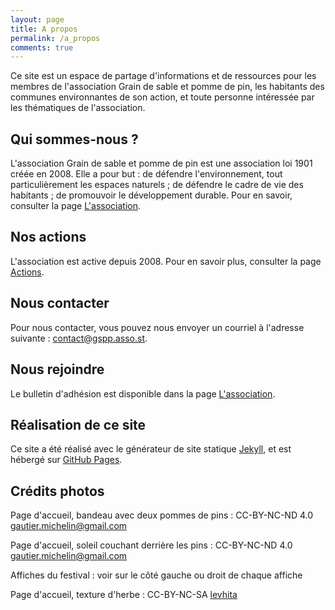 ```yaml
---
layout: page
title: A propos
permalink: /a_propos
comments: true
---
```


Ce site est un espace de partage d'informations et de ressources pour les membres de l'association Grain de sable et pomme de pin, les habitants des communes environnantes de son action, et toute personne intéressée par les thématiques de l'association.

## Qui sommes-nous ?

L'association Grain de sable et pomme de pin est une association loi 1901 créée en 2008. Elle a pour but :
de défendre l'environnement, tout particulièrement les espaces naturels ; de défendre le cadre de vie des habitants ; de promouvoir le développement durable. Pour en savoir, consulter la page [L'association](/association).

## Nos actions

L'association est active depuis 2008. Pour en savoir plus, consulter la page [Actions](/actions).

## Nous contacter

Pour nous contacter, vous pouvez nous envoyer un courriel à l'adresse suivante : [contact@gspp.asso.st](mailto:contact@gspp.asso.st).

## Nous rejoindre

Le bulletin d'adhésion est disponible dans la page [L'association](/association).

## Réalisation de ce site

Ce site a été réalisé avec le générateur de site statique [Jekyll](https://jekyllrb.com/), et est hébergé sur [GitHub Pages](https://pages.github.com/). 

## Crédits photos

Page d'accueil, bandeau avec deux pommes de pins : CC-BY-NC-ND 4.0 gautier.michelin@gmail.com

Page d'accueil, soleil couchant derrière les pins : CC-BY-NC-ND 4.0 gautier.michelin@gmail.com

Affiches du festival : voir sur le côté gauche ou droit de chaque affiche

Page d'accueil, texture d'herbe : CC-BY-NC-SA [levhita](https://www.deviantart.com/levhita/art/Grass-Texture-25331482)
